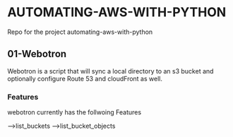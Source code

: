 # AUTOMATING-AWS-WITH-PYTHON


Repo for the project automating-aws-with-python


##  01-Webotron

Webotron is a script that will sync a local directory to an s3 bucket and optionally configure Route 53 and cloudFront as well.


### Features

webotron currently has the follwoing Features

  -->list_buckets
  -->list_bucket_objects
